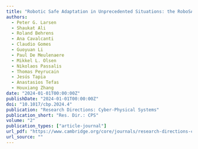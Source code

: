 ```yaml
---
title: "Robotic Safe Adaptation in Unprecedented Situations: the RoboSAPIENS Project"
authors:
  - Peter G. Larsen
  - Shaukat Ali
  - Roland Behrens
  - Ana Cavalcanti
  - Claudio Gomes
  - Guoyuan Li
  - Paul De Meulenaere
  - Mikkel L. Olsen
  - Nikolaos Passalis
  - Thomas Peyrucain
  - Jesús Tapia
  - Anastasios Tefas
  - Houxiang Zhang
date: "2024-01-01T00:00:00Z"
publishDate: "2024-01-01T00:00:00Z"
doi: "10.1017/cbp.2024.4"
publication: "Research Directions: Cyber-Physical Systems"
publication_short: "Res. Dir.: CPS"
volume: "2"
publication_types: ["article-journal"]
url_pdf: "https://www.cambridge.org/core/journals/research-directions-cyber-physical-systems/article/robotic-safe-adaptation-in-unprecedented-situations-the-robosapiens-project/C38E33D46B0585DD692F1597C3172EE9"
url_source: ""
---
```

